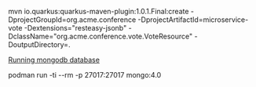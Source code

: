 mvn io.quarkus:quarkus-maven-plugin:1.0.1.Final:create -DprojectGroupId=org.acme.conference -DprojectArtifactId=microservice-vote -Dextensions="resteasy-jsonb" -DclassName="org.acme.conference.vote.VoteResource" -DoutputDirectory=. 


[Running mongodb database](https://quarkus.io/guides/mongodb#running-a-mongodb-database)

podman  run -ti --rm -p 27017:27017 mongo:4.0